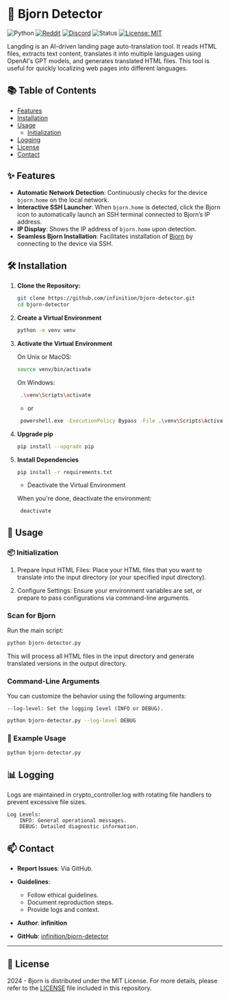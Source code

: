 # 🧭 Bjorn Detector

![Python](https://img.shields.io/badge/Python-3.9%2B-blue.svg)
[![Reddit](https://img.shields.io/badge/Reddit-Bjorn__CyberViking-orange?style=for-the-badge&logo=reddit)](https://www.reddit.com/r/Bjorn_CyberViking)
[![Discord](https://img.shields.io/badge/Discord-Join%20Us-7289DA?style=for-the-badge&logo=discord)](https://discord.com/invite/B3ZH9taVfT)
![Status](https://img.shields.io/badge/Status-Development-blue.svg)
[![License: MIT](https://img.shields.io/badge/License-MIT-yellow.svg)](https://opensource.org/licenses/MIT)

Langding is an AI-driven landing page auto-translation tool. It reads HTML files, extracts text content, translates it into multiple languages using OpenAI's GPT models, and generates translated HTML files. This tool is useful for quickly localizing web pages into different languages.

## 📚 Table of Contents

- [Features](#-features)
- [Installation](#-installation)
- [Usage](#-usage)
  - [Initialization](#-initialization)
- [Logging](#-logging)
- [License](#-license)
- [Contact](#-contact)

## ✨ Features

- **Automatic Network Detection**: Continuously checks for the device `bjorn.home` on the local network.
- **Interactive SSH Launcher**: When `bjorn.home` is detected, click the Bjorn icon to automatically launch an SSH terminal connected to Bjorn’s IP address.
- **IP Display**: Shows the IP address of `bjorn.home` upon detection.
- **Seamless Bjorn Installation**: Facilitates  installation of [Bjorn](https://github.com/infinition/Bjorn/) by connecting to the device via SSH.

## 🛠️ Installation

1. **Clone the Repository:**

   ```bash
   git clone https://github.com/infinition/bjorn-detector.git
   cd bjorn-detector
   ```

2. **Create a Virtual Environment**

   ```bash
   python -m venv venv
   ```

3. **Activate the Virtual Environment**

   On Unix or MacOS:

   ```bash
   source venv/bin/activate
   ```

   On Windows:

   ```bash
    .\venv\Scripts\activate
   ```

   - or

   ```bash
    powershell.exe -ExecutionPolicy Bypass -File .\venv\Scripts\Activate.ps1
   ```

4. **Upgrade pip**

   ```bash
   pip install --upgrade pip
   ```

5. **Install Dependencies**

   ```bash
   pip install -r requirements.txt
   ```

   - Deactivate the Virtual Environment

   When you're done, deactivate the environment:

   ```bash
    deactivate
   ```
   
## 🚀 Usage

### 📦 Initialization

1. Prepare Input HTML Files:
   Place your HTML files that you want to translate into the input directory (or your specified input directory).

2. Configure Settings:
   Ensure your environment variables are set, or prepare to pass configurations via command-line arguments.

### Scan for Bjorn

Run the main script:

```bash
python bjorn-detector.py
```

This will process all HTML files in the input directory and generate translated versions in the output directory.

### Command-Line Arguments

You can customize the behavior using the following arguments:

`--log-level: Set the logging level (INFO or DEBUG).`

```bash
python bjorn-detector.py --log-level DEBUG
```

### 📝 Example Usage

```bash
python bjorn-detector.py
```

## 📊 Logging

Logs are maintained in crypto_controller.log with rotating file handlers to prevent excessive file sizes.

    Log Levels:
        INFO: General operational messages.
        DEBUG: Detailed diagnostic information.

## 📫 Contact

- **Report Issues**: Via GitHub.
- **Guidelines**:
  - Follow ethical guidelines.
  - Document reproduction steps.
  - Provide logs and context.

- **Author**: __infinition__
- **GitHub**: [infinition/bjorn-detector](https://github.com/infinition/bjorn-detector)

---

## 📜 License

2024 - Bjorn is distributed under the MIT License. For more details, please refer to the [LICENSE](LICENSE) file included in this repository.
